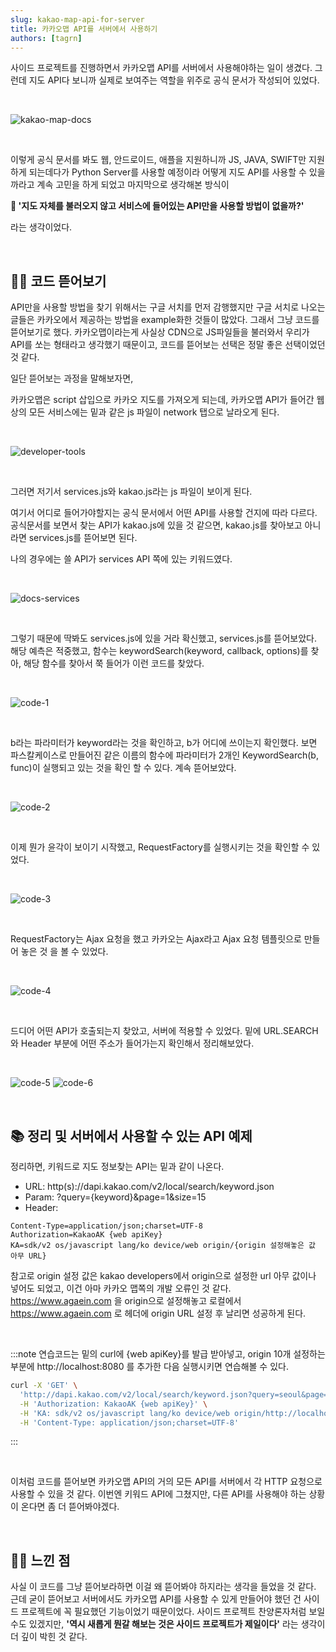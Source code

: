 ```yaml
---
slug: kakao-map-api-for-server
title: 카카오맵 API를 서버에서 사용하기
authors: [tagrn]
---
```


사이드 프로젝트를 진행하면서 카카오맵 API를 서버에서 사용해야하는 일이 생겼다. 그런데 지도 API다 보니까 실제로 보여주는 역할을 위주로 공식 문서가 작성되어 있었다.

<br/>

![kakao-map-docs](./kakao-map-docs.png)

<br/>

이렇게 공식 문서를 봐도 웹, 안드로이드, 애플을 지원하니까 JS, JAVA, SWIFT만 지원하게 되는데다가 Python Server를 사용할 예정이라 어떻게 지도 API를 사용할 수 있을까라고 계속 고민을 하게 되었고 마지막으로 생각해본 방식이

**🤔 '지도 자체를 불러오지 않고 서비스에 들어있는 API만을 사용할 방법이 없을까?'**

라는 생각이었다.

<br/>

## 🕵️‍♀️ 코드 뜯어보기

API만을 사용할 방법을 찾기 위해서는 구글 서치를 먼저 감행했지만 구글 서치로 나오는 글들은 카카오에서 제공하는 방법을 example화한 것들이 많았다. 그래서 그냥 코드를 뜯어보기로 했다. 카카오맵이라는게 사실상 CDN으로 JS파일들을 불러와서 우리가 API를 쏘는 형태라고 생각했기 때문이고, 코드를 뜯어보는 선택은 정말 좋은 선택이었던 것 같다.

일단 뜯어보는 과정을 말해보자면,

카카오맵은 script 삽입으로 카카오 지도를 가져오게 되는데, 카카오맵 API가 들어간 웹 상의 모든 서비스에는 밑과 같은 js 파일이 network 탭으로 날라오게 된다.

<br/>

![developer-tools](./developer-tools.png)

<br/>

그러면 저기서 services.js와 kakao.js라는 js 파일이 보이게 된다.

여기서 어디로 들어가야할지는 공식 문서에서 어떤 API를 사용할 건지에 따라 다르다. 공식문서를 보면서 찾는 API가 kakao.js에 있을 것 같으면, kakao.js를 찾아보고 아니라면 services.js를 뜯어보면 된다.

나의 경우에는 쓸 API가 services API 쪽에 있는 키워드였다.

<br/>

![docs-services](./docs-services.png)

<br/>

그렇기 때문에 딱봐도 services.js에 있을 거라 확신했고, services.js를 뜯어보았다. 해당 예측은 적중했고, 함수는 keywordSearch(keyword, callback, options)를 찾아, 해당 함수를 찾아서 쭉 들어가 이런 코드를 찾았다.

<br/>

![code-1](./code-1.png)

<br/>

b라는 파라미터가 keyword라는 것을 확인하고, b가 어디에 쓰이는지 확인했다. 보면 파스칼케이스로 만들어진 같은 이름의 함수에 파라미터가 2개인 KeywordSearch(b, func)이 실행되고 있는 것을 확인 할 수 있다. 계속 뜯어보았다.


<br/>

![code-2](./code-2.png)

<br/>

이제 뭔가 윤각이 보이기 시작했고, RequestFactory를 실행시키는 것을 확인할 수 있었다.

<br/>

![code-3](./code-3.png)

<br/>

RequestFactory는 Ajax 요청을 했고 카카오는 Ajax라고 Ajax 요청 템플릿으로 만들어 놓은 것 을 볼 수 있었다.

<br/>

![code-4](./code-4.png)

<br/>

드디어 어떤 API가 호출되는지 찾았고, 서버에 적용할 수 있었다. 밑에 URL.SEARCH와 Header 부분에 어떤 주소가 들어가는지 확인해서 정리해보았다.

<br/>

![code-5](./code-5.png)
![code-6](./code-6.png)

<br/>

## 📚 정리 및 서버에서 사용할 수 있는 API 예제

정리하면, 키워드로 지도 정보찾는 API는 밑과 같이 나온다.

* URL: http(s)://dapi.kakao.com/v2/local/search/keyword.json
* Param: ?query={keyword}&page=1&size=15
* Header:
```cookie
Content-Type=application/json;charset=UTF-8
Authorization=KakaoAK {web apiKey}
KA=sdk/v2 os/javascript lang/ko device/web origin/{origin 설정해놓은 값 아무 URL}
```

참고로 origin 설정 값은 kakao developers에서 origin으로 설정한 url 아무 값이나 넣어도 되었고, 이건 아마 카카오 맵쪽의 개발 오류인 것 같다. https://www.agaein.com 을 origin으로 설정해놓고 로컬에서 https://www.agaein.com 로 헤더에 origin URL 설정 후 날리면 성공하게 된다.

<br/>

:::note
연습코드는 밑의 curl에 {web apiKey}를 발급 받아넣고, origin 10개 설정하는 부분에 http://localhost:8080 를 추가한 다음 실행시키면 연습해볼 수 있다.

```bash
curl -X 'GET' \
  'http://dapi.kakao.com/v2/local/search/keyword.json?query=seoul&page=1&size=15' \
  -H 'Authorization: KakaoAK {web apiKey}' \
  -H 'KA: sdk/v2 os/javascript lang/ko device/web origin/http://localhost:8080' \
  -H 'Content-Type: application/json;charset=UTF-8'
```
:::

<br/>

이처럼 코드를 뜯어보면 카카오맵 API의 거의 모든 API를 서버에서 각 HTTP 요청으로 사용할 수 있을 것 같다. 이번엔 키워드 API에 그쳤지만, 다른 API를 사용해야 하는 상황이 온다면 좀 더 뜯어봐야겠다.

<br/>

## 🙇‍♂️ 느낀 점

사실 이 코드를 그냥 뜯어보라하면 이걸 왜 뜯어봐야 하지라는 생각을 들었을 것 같다. 근데 굳이 뜯어보고 서버에서도 카카오맵 API를 사용할 수 있게 만들어야 했던 건 사이드 프로젝트에 꼭 필요했던 기능이었기 때문이었다. 사이드 프로젝트 찬양론자처럼 보일 수도 있겠지만, **'역시 새롭게 뭔갈 해보는 것은 사이드 프로젝트가 제일이다'** 라는 생각이 더 깊이 박힌 것 같다.

<br/>